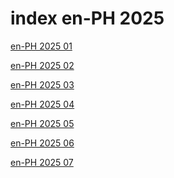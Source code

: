 # index en-PH 2025

<a href="./01">en-PH 2025 01</a>

<a href="./02">en-PH 2025 02</a>

<a href="./03">en-PH 2025 03</a>

<a href="./04">en-PH 2025 04</a>

<a href="./05">en-PH 2025 05</a>

<a href="./06">en-PH 2025 06</a>

<a href="./07">en-PH 2025 07</a>
